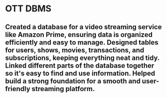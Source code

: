 # OTT DBMS
## Created a database for a video streaming service like Amazon Prime, ensuring data is organized efficiently and easy to manage. Designed tables for users, shows, movies, transactions, and subscriptions, keeping everything neat and tidy. Linked different parts of the database together so it's easy to find and use information. Helped build a strong foundation for a smooth and user-friendly streaming platform.
